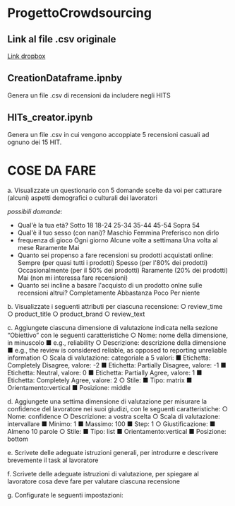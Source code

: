 # ProgettoCrowdsourcing

## Link al file .csv originale
[Link dropbox](https://www.dropbox.com/scl/fi/tkkj9agzh5ry9ur1oy5yn/GROUP-1_AMAZON_VIDEO_GAMES.zip?rlkey=55qa04innldsm2zwow4h58hor&dl=0)

## CreationDataframe.ipnby
Genera un file .csv di recensioni da includere negli HITS

## HITs_creator.ipynb
Genera un file .csv in cui vengono accoppiate 5 recensioni casuali ad ognuno dei 15 HIT.






# COSE DA FARE
a. Visualizzate un questionario con 5 domande scelte da voi per catturare (alcuni) aspetti demografici o culturali dei lavoratori

_possibili domande:_
  - Qual'è la tua età?
      Sotto 18
      18-24
      25-34
      35-44
      45-54
      Sopra 54
  - Qual'è il tuo sesso (con nani)?
      Maschio
      Femmina
      Preferisco non dirlo
  - frequenza di gioco
      Ogni giorno
      Alcune volte a settimana
      Una volta al mese
      Raramente
      Mai
  - Quanto sei propenso a fare recensioni su prodotti acquistati online:
      Sempre (per quasi tutti i prodotti)
      Spesso (per l'80% dei prodotti)
      Occasionalmente (per il 50% dei prodotti)
      Raramente (20% dei prodotti)
      Mai (non mi interessa fare recensioni)
  - Quanto sei incline a basare l'acquisto di un prodotto onlne sulle recensioni altrui?
      Completamente 
      Abbastanza 
      Poco 
      Per niente   

b. Visualizzate i seguenti attributi per ciascuna recensione: 
  ○ review_time
  ○ product_title 
  ○ product_brand 
  ○ review_text
  
c. Aggiungete ciascuna dimensione di valutazione indicata nella sezione “Obiettivo” con le seguenti caratteristiche
  ○ Nome: nome della dimensione, in minuscolo 
    ■ e.g., reliability
  ○ Descrizione: descrizione della dimensione
    ■ e.g., the review is considered reliable, as opposed to reporting unreliable information
  ○ Scala di valutazione: categoriale a 5 valori:
    ■ Etichetta: Completely Disagree, valore: -2
    ■ Etichetta: Partially Disagree, valore: -1
    ■ Etichetta: Neutral, valore: 0
    ■ Etichetta: Partially Agree, valore: 1
    ■ Etichetta: Completely Agree, valore: 2
  ○ Stile:
    ■ Tipo: matrix
    ■ Orientamento:vertical
    ■ Posizione: middle
    
d. Aggiungete una settima dimensione di valutazione per misurare la confidence del lavoratore nei suoi giudizi, con le seguenti caratteristiche:
  ○ Nome: confidence
  ○ Descrizione: a vostra scelta
  ○ Scala di valutazione: intervallare
    ■ Minimo: 1
    ■ Massimo: 100
    ■ Step: 1
  ○ Giustificazione:
    ■ Almeno 10 parole
  ○ Stile:
    ■ Tipo: list
    ■ Orientamento:vertical
    ■ Posizione: bottom
    
e. Scrivete delle adeguate istruzioni generali, per introdurre e descrivere brevemente il task al lavoratore

f. Scrivete delle adeguate istruzioni di valutazione, per spiegare al lavoratore cosa
deve fare per valutare ciascuna recensione

g. Configurate le seguenti impostazioni:
